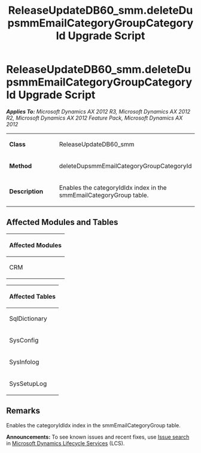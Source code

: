 ﻿---
title: ReleaseUpdateDB60_smm.deleteDupsmmEmailCategoryGroupCategoryId Upgrade Script
TOCTitle: ReleaseUpdateDB60_smm.deleteDupsmmEmailCategoryGroupCategoryId Upgrade Script
ms:assetid: 41b9c80d-1ad1-29c6-8262-4779ddc627d6
ms:mtpsurl: https://msdn.microsoft.com/en-us/library/JJ718839(v=AX.60)
ms:contentKeyID: 49707883
ms.date: 05/18/2015
mtps_version: v=AX.60
---

# ReleaseUpdateDB60\_smm.deleteDupsmmEmailCategoryGroupCategoryId Upgrade Script 


_**Applies To:** Microsoft Dynamics AX 2012 R3, Microsoft Dynamics AX 2012 R2, Microsoft Dynamics AX 2012 Feature Pack, Microsoft Dynamics AX 2012_

<table>
<colgroup>
<col style="width: 50%" />
<col style="width: 50%" />
</colgroup>
<tbody>
<tr class="odd">
<td><p><strong>Class</strong></p></td>
<td><p>ReleaseUpdateDB60_smm</p></td>
</tr>
<tr class="even">
<td><p><strong>Method</strong></p></td>
<td><p>deleteDupsmmEmailCategoryGroupCategoryId</p></td>
</tr>
<tr class="odd">
<td><p><strong>Description</strong></p></td>
<td><p>Enables the categoryIdIdx index in the smmEmailCategoryGroup table.</p></td>
</tr>
</tbody>
</table>


## Affected Modules and Tables

<table>
<colgroup>
<col style="width: 100%" />
</colgroup>
<thead>
<tr class="header">
<th><p>Affected Modules</p></th>
</tr>
</thead>
<tbody>
<tr class="odd">
<td><p>CRM</p></td>
</tr>
</tbody>
</table>


<table>
<colgroup>
<col style="width: 100%" />
</colgroup>
<thead>
<tr class="header">
<th><p>Affected Tables</p></th>
</tr>
</thead>
<tbody>
<tr class="odd">
<td><p>SqlDictionary</p></td>
</tr>
<tr class="even">
<td><p>SysConfig</p></td>
</tr>
<tr class="odd">
<td><p>SysInfolog</p></td>
</tr>
<tr class="even">
<td><p>SysSetupLog</p></td>
</tr>
</tbody>
</table>


## Remarks

Enables the categoryIdIdx index in the smmEmailCategoryGroup table.

  
**Announcements:** To see known issues and recent fixes, use [Issue search](http://go.microsoft.com/fwlink/?linkid=389258) in [Microsoft Dynamics Lifecycle Services](http://go.microsoft.com/fwlink/?linkid=306505) (LCS).

